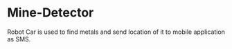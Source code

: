 # Mine-Detector
Robot Car is used to find metals and send location of it to mobile application as SMS.
